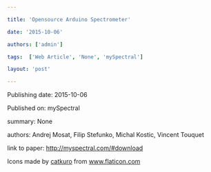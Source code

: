---
title: 'Opensource Arduino Spectrometer'
date: '2015-10-06'
authors: ['admin']
tags:  ['Web Article', 'None', 'mySpectral']
layout: 'post'
---
Publishing date: 2015-10-06

Published on: mySpectral

summary: None

authors: Andrej Mosat, Filip Stefunko, Michal Kostic, Vincent Touquet

link to paper: http://myspectral.com/#download

Icons made by <a href="https://www.flaticon.com/free-icon/bookshelves_3576884" title="catkuro">catkuro</a> from <a href="https://www.flaticon.com/" title="Flaticon"> www.flaticon.com</a>